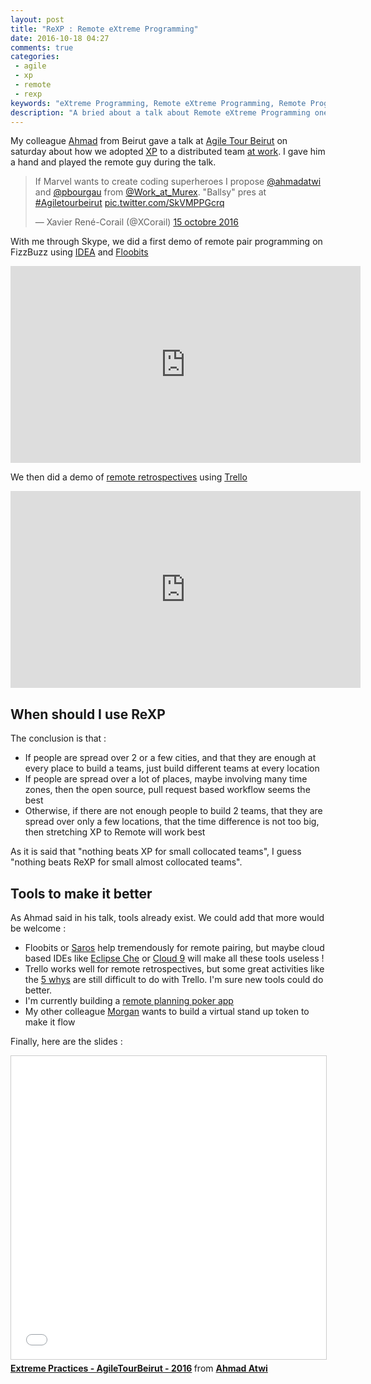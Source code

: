 ```yaml
---
layout: post
title: "ReXP : Remote eXtreme Programming"
date: 2016-10-18 04:27
comments: true
categories:
 - agile
 - xp
 - remote
 - rexp
keywords: "eXtreme Programming, Remote eXtreme Programming, Remote Programming, Agile Software, Beirut, Agile Tour Beirut"
description: "A bried about a talk about Remote eXtreme Programming one of my colleagues gave at Agile Tour Beirut, plus ideas for tools to support it"
---
```

My colleague [Ahmad](https://ahmadatwi.me/) from Beirut gave a talk at [Agile Tour Beirut](http://www.agiletourbeirut.org/) on saturday about how we adopted [XP](http://www.extremeprogramming.org/) to a distributed team [at work](http://www.murex.com). I gave him a hand and played the remote guy during the talk.

<blockquote class="twitter-tweet" data-lang="fr"><p lang="en" dir="ltr">If Marvel wants to create coding superheroes I propose <a href="https://twitter.com/ahmadatwi">@ahmadatwi</a> and <a href="https://twitter.com/pbourgau">@pbourgau</a> from <a href="https://twitter.com/Work_at_Murex">@Work_at_Murex</a>. &quot;Ballsy&quot; pres at <a href="https://twitter.com/hashtag/Agiletourbeirut?src=hash">#Agiletourbeirut</a> <a href="https://t.co/SkVMPPGcrq">pic.twitter.com/SkVMPPGcrq</a></p>&mdash; Xavier René-Corail (@XCorail) <a href="https://twitter.com/XCorail/status/787223833405161473">15 octobre 2016</a></blockquote>
<script async src="//platform.twitter.com/widgets.js" charset="utf-8"></script>

With me through Skype, we did a first demo of remote pair programming on FizzBuzz using [IDEA](https://www.jetbrains.com/idea/) and [Floobits](https://floobits.com)

<iframe width="560" height="315" src="https://www.youtube.com/embed/5nKyfeq9CY0" frameborder="0" allowfullscreen></iframe>

We then did a demo of [remote retrospectives](/trellospectives-remote-retrospectives-with-trello/) using [Trello](https://trello.com/)

<iframe width="560" height="315" src="https://www.youtube.com/embed/NCRM3rvb8WA" frameborder="0" allowfullscreen></iframe>

## When should I use ReXP

The conclusion is that :

* If people are spread over 2 or a few cities, and that they are enough at every place to build a teams, just build different teams at every location
* If people are spread over a lot of places, maybe involving many time zones, then the open source, pull request based workflow seems the best
* Otherwise, if there are not enough people to build 2 teams, that they are spread over only a few locations, that the time difference is not too big, then stretching XP to Remote will work best

As it is said that "nothing beats XP for small collocated teams", I guess "nothing beats ReXP for small almost collocated teams".

## Tools to make it better

As Ahmad said in his talk, tools already exist. We could add that more would be welcome :

* Floobits or [Saros](http://www.saros-project.org/) help tremendously for remote pairing, but maybe cloud based IDEs like [Eclipse Che](http://www.eclipse.org/che/) or [Cloud 9](https://c9.io/) will make all these tools useless !
* Trello works well for remote retrospectives, but some great activities like the [5 whys](https://en.wikipedia.org/wiki/5_Whys) are still difficult to do with Trello. I'm sure new tools could do better.
* I'm currently building a [remote planning poker app](https://github.com/philou/planning-poker)
* My other colleague [Morgan](https://twitter.com/mc_moe) wants to build a virtual stand up token to make it flow

Finally, here are the slides :

<iframe src="//www.slideshare.net/slideshow/embed_code/key/vfbIUiRZNHqHo1" width="595" height="485" frameborder="0" marginwidth="0" marginheight="0" scrolling="no" style="border:1px solid #CCC; border-width:1px; margin-bottom:5px; max-width: 100%;" allowfullscreen> </iframe> <div style="margin-bottom:5px"> <strong> <a href="//www.slideshare.net/aatwi/extreme-practices-agiletourbeirut-2016" title="Extreme Practices - AgileTourBeirut - 2016" target="_blank">Extreme Practices - AgileTourBeirut - 2016</a> </strong> from <strong><a target="_blank" href="//www.slideshare.net/aatwi">Ahmad Atwi</a></strong> </div>
